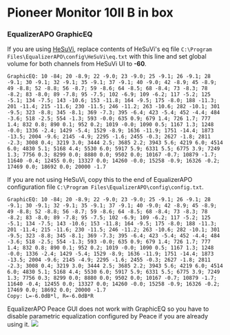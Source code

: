 # Pioneer Monitor 10II B in box
### EqualizerAPO GraphicEQ
If you are using [HeSuVi](https://sourceforge.net/projects/hesuvi/), replace contents of HeSuVi's eq file `C:\Program Files\EqualizerAPO\config\HeSuVi\eq.txt` with this line and set global volume for both channels from HeSuVi UI to **-60**.
```
GraphicEQ: 10 -84; 20 -8.9; 22 -9.0; 23 -9.0; 25 -9.1; 26 -9.1; 28 -9.1; 30 -9.1; 32 -9.1; 35 -9.1; 37 -9.1; 40 -9.0; 42 -8.9; 45 -8.9; 49 -8.8; 52 -8.8; 56 -8.7; 59 -8.6; 64 -8.5; 68 -8.4; 73 -8.3; 78 -8.2; 83 -8.0; 89 -7.8; 95 -7.5; 102 -6.9; 109 -6.2; 117 -5.2; 125 -5.1; 134 -7.5; 143 -10.6; 153 -11.8; 164 -9.5; 175 -8.0; 188 -11.3; 201 -11.4; 215 -11.6; 230 -11.5; 246 -11.2; 263 -10.6; 282 -10.1; 301 -9.5; 323 -8.8; 345 -8.1; 369 -7.3; 395 -6.4; 423 -5.4; 452 -4.4; 484 -3.6; 518 -2.5; 554 -1.3; 593 -0.0; 635 0.9; 679 1.4; 726 1.7; 777 1.4; 832 0.8; 890 0.1; 952 0.2; 1019 -0.0; 1090 0.5; 1167 1.3; 1248 -0.0; 1336 -2.4; 1429 -5.4; 1529 -8.9; 1636 -11.9; 1751 -14.4; 1873 -13.5; 2004 -9.6; 2145 -4.9; 2295 -1.6; 2455 -0.3; 2627 -1.8; 2811 -2.3; 3008 0.4; 3219 3.0; 3444 2.5; 3685 2.2; 3943 5.6; 4219 6.0; 4514 6.0; 4830 5.1; 5168 4.4; 5530 6.0; 5917 5.9; 6331 5.5; 6775 3.9; 7249 1.3; 7756 0.3; 8299 0.0; 8880 0.0; 9502 0.0; 10167 -0.7; 10879 -1.7; 11640 -0.4; 12455 0.0; 13327 0.0; 14260 -0.0; 15258 -0.9; 16326 -0.2; 17469 0.0; 18692 0.0; 20000 -1.7
```
If you are not using HeSuVi, copy this to the end of EqualizerAPO configuration file `C:\Program Files\EqualizerAPO\config\config.txt`.
```
GraphicEQ: 10 -84; 20 -8.9; 22 -9.0; 23 -9.0; 25 -9.1; 26 -9.1; 28 -9.1; 30 -9.1; 32 -9.1; 35 -9.1; 37 -9.1; 40 -9.0; 42 -8.9; 45 -8.9; 49 -8.8; 52 -8.8; 56 -8.7; 59 -8.6; 64 -8.5; 68 -8.4; 73 -8.3; 78 -8.2; 83 -8.0; 89 -7.8; 95 -7.5; 102 -6.9; 109 -6.2; 117 -5.2; 125 -5.1; 134 -7.5; 143 -10.6; 153 -11.8; 164 -9.5; 175 -8.0; 188 -11.3; 201 -11.4; 215 -11.6; 230 -11.5; 246 -11.2; 263 -10.6; 282 -10.1; 301 -9.5; 323 -8.8; 345 -8.1; 369 -7.3; 395 -6.4; 423 -5.4; 452 -4.4; 484 -3.6; 518 -2.5; 554 -1.3; 593 -0.0; 635 0.9; 679 1.4; 726 1.7; 777 1.4; 832 0.8; 890 0.1; 952 0.2; 1019 -0.0; 1090 0.5; 1167 1.3; 1248 -0.0; 1336 -2.4; 1429 -5.4; 1529 -8.9; 1636 -11.9; 1751 -14.4; 1873 -13.5; 2004 -9.6; 2145 -4.9; 2295 -1.6; 2455 -0.3; 2627 -1.8; 2811 -2.3; 3008 0.4; 3219 3.0; 3444 2.5; 3685 2.2; 3943 5.6; 4219 6.0; 4514 6.0; 4830 5.1; 5168 4.4; 5530 6.0; 5917 5.9; 6331 5.5; 6775 3.9; 7249 1.3; 7756 0.3; 8299 0.0; 8880 0.0; 9502 0.0; 10167 -0.7; 10879 -1.7; 11640 -0.4; 12455 0.0; 13327 0.0; 14260 -0.0; 15258 -0.9; 16326 -0.2; 17469 0.0; 18692 0.0; 20000 -1.7
Copy: L=-6.0dB*l, R=-6.0dB*R
```
EqualizerAPO Peace GUI does not work with GraphicEQ so you have to disable parametric equalization configured by Peace if you are already using it.
![](https://raw.githubusercontent.com/jaakkopasanen/AutoEq/master/results/SBAF-Serious/innerfidelity/onear/Pioneer%20Monitor%2010II%20B%20in%20box/Pioneer%20Monitor%2010II%20B%20in%20box.png)

